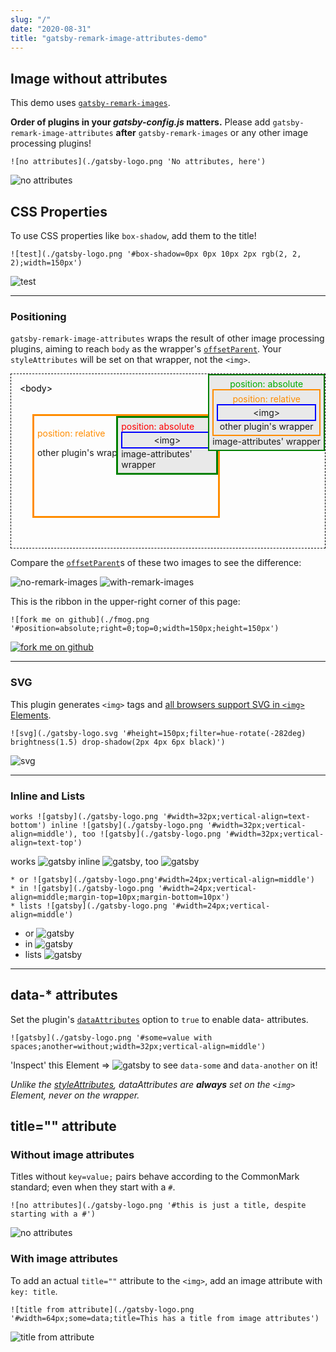 ```yaml
---
slug: "/"
date: "2020-08-31"
title: "gatsby-remark-image-attributes-demo"
---
```


## Image without attributes

This demo uses [`gatsby-remark-images`](https://www.gatsbyjs.com/plugins/gatsby-remark-images/).

**Order of plugins in your *gatsby-config.js* matters.** Please add `gatsby-remark-image-attributes` **after** `gatsby-remark-images` or any other image processing plugins!

```
![no attributes](./gatsby-logo.png 'No attributes, here')
```
![no attributes](./gatsby-logo.png 'No attributes, here')

## CSS Properties

To use CSS properties like `box-shadow`, add them to the title!

```
![test](./gatsby-logo.png '#box-shadow=0px 0px 10px 2px rgb(2, 2, 2);width=150px')
```
![test](./gatsby-logo.png '#box-shadow=0px 0px 10px 2px rgb(2, 2, 2);width=150px')

---

### Positioning

`gatsby-remark-image-attributes` wraps the result of other image processing plugins, aiming to reach `body` as the wrapper's [`offsetParent`](https://developer.mozilla.org/en-US/docs/Web/API/HTMLElement/offsetParent). Your `styleAttributes` will be set on that wrapper, not the `<img>`.

<div style="border: 1px dashed black; height: 250px; padding: 14px; position: relative;">
<span style="color: black;">&lt;body&gt;</span>
  <div style="position: relative; top: 33px; left: 20px; width: 60%; height: 150px; padding: 5px; border: 3px solid darkorange;">
    <div style="padding: 14px 0; color: darkorange;">position: relative</div>
    other plugin's wrapper
    <div style="position: absolute; top: 0; right: 0; padding: 5px; border: 3px solid green; width: 50%; background: rgb(233,233,233);"><span style="display: block; color: #f00;">position: absolute</span><div style="border: 2px solid blue; padding: 3px; text-align: center;">&lt;img&gt;</div>image-attributes' wrapper</div>
  </div>
  <div style="position: absolute; top: 0; right: 0; border: 2px solid green; padding: 5px; background: rgb(233,233,233);"><span style="display: block; color: #0a0; text-align: center;">position: absolute</span><div style="border: 2px solid darkorange; padding: 5px; text-align: center">
    <div style="color: darkorange;">position: relative</div>
  <div style="border: 2px solid blue; padding: 3px; text-align: center;">&lt;img&gt;</div>other plugin's wrapper</div>image-attributes' wrapper</div>
</div>

Compare the [`offsetParent`](https://developer.mozilla.org/en-US/docs/Web/API/HTMLElement/offsetParent)s of these two images to see the difference:

![no-remark-images](./gatsby-logo_no-remark-images.png '#width=32px') ![with-remark-images](./gatsby-logo.png '#width=32px')

This is the ribbon in the upper-right corner of this page:
```
![fork me on github](./fmog.png '#position=absolute;right=0;top=0;width=150px;height=150px')
```
[![fork me on github](./fmog.png '#position=absolute;right=0;top=0;width=150px;height=150px')](https://github.com)

---

### SVG
This plugin generates `<img>` tags and [all browsers support SVG in `<img>` Elements](https://developer.mozilla.org/en-US/docs/Web/Media/Formats/Image_types#svg_scalable_vector_graphics).
```
![svg](./gatsby-logo.svg '#height=150px;filter=hue-rotate(-282deg) brightness(1.5) drop-shadow(2px 4px 6px black)')
```
![svg](./gatsby-logo.svg '#height=150px;filter=hue-rotate(-282deg) brightness(1.5) drop-shadow(2px 4px 6px black);title=Fancy SVG filter effects \o/')

---

### Inline and Lists
```
works ![gatsby](./gatsby-logo.png '#width=32px;vertical-align=text-bottom') inline ![gatsby](./gatsby-logo.png '#width=32px;vertical-align=middle'), too ![gatsby](./gatsby-logo.png '#width=32px;vertical-align=text-top')
```
works ![gatsby](./gatsby-logo.png '#width=32px;vertical-align=text-bottom') inline ![gatsby](./gatsby-logo.png '#width=32px;vertical-align=middle'), too ![gatsby](./gatsby-logo.png '#width=32px;vertical-align=text-top')

```
* or ![gatsby](./gatsby-logo.png'#width=24px;vertical-align=middle')
* in ![gatsby](./gatsby-logo.png '#width=24px;vertical-align=middle;margin-top=10px;margin-bottom=10px')
* lists ![gatsby](./gatsby-logo.png '#width=24px;vertical-align=middle')
```
* or ![gatsby](./gatsby-logo.png '#width=24px;vertical-align=middle')
* in ![gatsby](./gatsby-logo.png '#width=24px;vertical-align=middle;margin-top=10px;margin-bottom=10px')
* lists ![gatsby](./gatsby-logo.png '#width=24px;vertical-align=middle')

---

## data-* attributes

Set the plugin's [`dataAttributes`](https://github.com/rbeer/gatsby-remark-image-attributes#dataattributes) option to `true` to enable data- attributes.

```
![gatsby](./gatsby-logo.png '#some=value with spaces;another=without;width=32px;vertical-align=middle')
```
'Inspect' this Element ⇒ ![gatsby](./gatsby-logo.png '#some=value with spaces;another=without;width=32px;vertical-align=middle') to see `data-some` and `data-another` on it!

_Unlike the [styleAttributes](#positioning), dataAttributes are **always** set on the `<img>` Element, never on the wrapper._

## title="" attribute

### Without image attributes
Titles without `key=value;` pairs behave according to the CommonMark standard; even when they start with a `#`.
```
![no attributes](./gatsby-logo.png '#this is just a title, despite starting with a #')
```
![no attributes](./gatsby-logo.png '#this is just a title, despite starting with a #')

### With image attributes
To add an actual `title=""` attribute to the `<img>`, add an image attribute with `key: title`.

```
![title from attribute](./gatsby-logo.png '#width=64px;some=data;title=This has a title from image attributes')
```
![title from attribute](./gatsby-logo.png '#width=64px;some=data;title=This has a title from image attributes')
